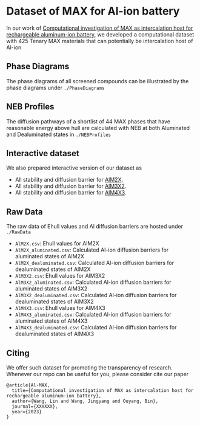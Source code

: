 # Dataset of MAX for Al-ion battery

In our work of [Computational investigation of MAX as intercalation host for rechargeable aluminum-ion battery](to_be_added), we 
developed a computational dataset with 425 Tenary MAX materials that can potentially be intercalation host of Al-ion

## Phase Diagrams
The phase diagrams of all screened compounds can be illustrated by the phase diagrams under `./PhaseDiagrams`

## NEB Profiles
The diffusion pathways of a shortlist of 44 MAX phases that have reasonable energy above hull are calculated with NEB 
at both Aluminated and Dealuminated states in `./NEBProfiles`

## Interactive dataset
We also prepared interactive version of our dataset as 
* All stability and diffusion barrier for [AlM2X](https://jeff-oakley.github.io/Al-MAX_data/heatmap_AlM2X.html).
* All stability and diffusion barrier for [AlM3X2](https://jeff-oakley.github.io/Al-MAX_data/heatmap_AlM3X2.html).
* All stability and diffusion barrier for [AlM4X3](https://jeff-oakley.github.io/Al-MAX_data/heatmap_AlM4X3.html).

## Raw Data
The raw data of Ehull values and Al diffusion barriers are hosted under `./RawData`
* `AlM2X.csv`: Ehull values for AlM2X
* `AlM2X_aluminated.csv`: Calculated Al-ion diffusion barriers for aluminated states of AlM2X
* `AlM2X_dealuminated.csv`: Calculated Al-ion diffusion barriers for dealuminated states of AlM2X
* `AlM3X2.csv`: Ehull values for AlM3X2
* `AlM3X2_aluminated.csv`: Calculated Al-ion diffusion barriers for aluminated states of AlM3X2
* `AlM3X2_dealuminated.csv`: Calculated Al-ion diffusion barriers for dealuminated states of AlM3X2
* `AlM4X3.csv`: Ehull values for AlM4X3
* `AlM4X3_aluminated.csv`: Calculated Al-ion diffusion barriers for aluminated states of AlM4X3
* `AlM4X3_dealuminated.csv`: Calculated Al-ion diffusion barriers for dealuminated states of AlM4X3

## Citing
We offer such dataset for promoting the transparency of research. Whenever our repo can be useful for you, 
please consider cite our paper
```
@article{Al-MAX,
  title={Computational investigation of MAX as intercalation host for rechargeable aluminum-ion battery},
  author={Wang, Lin and Wang, Jingyang and Ouyang, Bin},
  journal={XXXXXX},
  year={2023}
}
